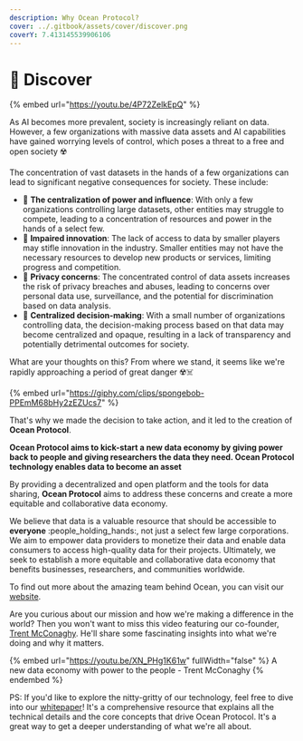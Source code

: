 ```yaml
---
description: Why Ocean Protocol?
cover: ../.gitbook/assets/cover/discover.png
coverY: 7.413145539906106
---
```


# 🌊 Discover

{% embed url="https://youtu.be/4P72ZelkEpQ" %}

As AI becomes more prevalent, society is increasingly reliant on data. However, a few organizations with massive data assets and AI capabilities have gained worrying levels of control, which poses a threat to a free and open society ☢️

The concentration of vast datasets in the hands of a few organizations can lead to significant negative consequences for society. These include:

* 📛 **The centralization of power and influence**: With only a few organizations controlling large datasets, other entities may struggle to compete, leading to a concentration of resources and power in the hands of a select few.
* 📛 **Impaired innovation**: The lack of access to data by smaller players may stifle innovation in the industry. Smaller entities may not have the necessary resources to develop new products or services, limiting progress and competition.
* 📛 **Privacy concerns**: The concentrated control of data assets increases the risk of privacy breaches and abuses, leading to concerns over personal data use, surveillance, and the potential for discrimination based on data analysis.
* 📛 **Centralized decision-making**: With a small number of organizations controlling data, the decision-making process based on that data may become centralized and opaque, resulting in a lack of transparency and potentially detrimental outcomes for society.

What are your thoughts on this? From where we stand, it seems like we're rapidly approaching a period of great danger ☢️☠️

{% embed url="https://giphy.com/clips/spongebob-PPEmM68bHy2zEZUcs7" %}

That's why we made the decision to take action, and it led to the creation of **Ocean Protocol**.

**Ocean Protocol aims to kick-start a new data economy by giving power back to people and giving researchers the data they need. Ocean Protocol technology enables data to become an asset**

By providing a decentralized and open platform and the tools for data sharing, **Ocean Protocol** aims to address these concerns and create a more equitable and collaborative data economy.

We believe that data is a valuable resource that should be accessible to **everyone** :people\_holding\_hands:, not just a select few large corporations. We aim to empower data providers to monetize their data and enable data consumers to access high-quality data for their projects. Ultimately, we seek to establish a more equitable and collaborative data economy that benefits businesses, researchers, and communities worldwide.

To find out more about the amazing team behind Ocean, you can visit our [website](https://oceanprotocol.com/about).

Are you curious about our mission and how we're making a difference in the world? Then you won't want to miss this video featuring our co-founder, [Trent McConaghy](http://www.trent.st/). He'll share some fascinating insights into what we're doing and why it matters.

{% embed url="https://youtu.be/XN_PHg1K61w" fullWidth="false" %}
A new data economy with power to the people - Trent McConaghy
{% endembed %}

PS: If you'd like to explore the nitty-gritty of our technology, feel free to dive into our [whitepaper](https://oceanprotocol.com/tech-whitepaper.pdf)! It's a comprehensive resource that explains all the technical details and the core concepts that drive Ocean Protocol. It's a great way to get a deeper understanding of what we're all about.
